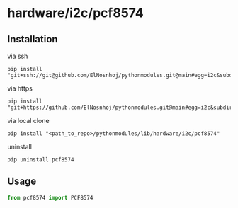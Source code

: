 # hardware/i2c/pcf8574

## Installation
via ssh
```
pip install "git+ssh://git@github.com/ElNosnhoj/pythonmodules.git@main#egg=i2c&subdirectory=lib/hardware/i2c/pcf8574"
```

via https
```
pip install "git+https://github.com/ElNosnhoj/pythonmodules.git@main#egg=i2c&subdirectory=lib/hardware/i2c/pcf8574"
```

via local clone
```
pip install "<path_to_repo>/pythonmodules/lib/hardware/i2c/pcf8574"
```

uninstall
```
pip uninstall pcf8574
```

## Usage
```python
from pcf8574 import PCF8574
```


